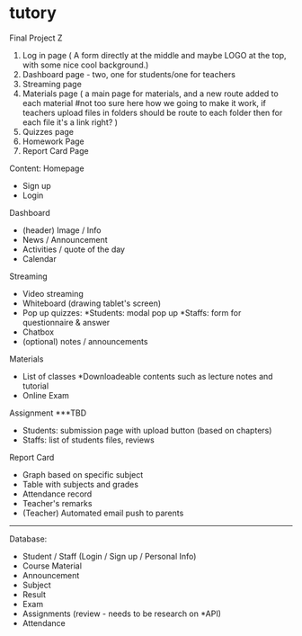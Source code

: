 # tutory
Final Project Z

1. Log in page ( A form directly at the middle and maybe LOGO at the top, with some nice cool background.)
2. Dashboard page - two, one for students/one for teachers
3. Streaming page
4. Materials page ( a main page for materials, and a new route added to each material #not too sure here how we going to make it work, if teachers upload files in folders should be route to each folder then for each file it's a link right? )
5. Quizzes page
6. Homework Page
7. Report Card Page

Content: 
Homepage
- Sign up
- Login

Dashboard
- (header) Image / Info
- News / Announcement
- Activities / quote of the day
- Calendar

Streaming
- Video streaming
- Whiteboard (drawing tablet's screen)
- Pop up quizzes:
    *Students: modal pop up
    *Staffs: form for questionnaire & answer 
- Chatbox
- (optional) notes / announcements

Materials 
- List of classes
    *Downloadeable contents such as lecture notes and tutorial
- Online Exam

Assignment
***TBD 
- Students: submission page with upload button (based on chapters)
- Staffs: list of students files, reviews 

Report Card
- Graph based on specific subject
- Table with subjects and grades
- Attendance record
- Teacher's remarks
- (Teacher) Automated email push to parents

__________________________________________________________________________________________________________________________________________
Database:
- Student / Staff (Login / Sign up / Personal Info)
- Course Material
- Announcement
- Subject
- Result
- Exam
- Assignments (review - needs to be research on *API)
- Attendance